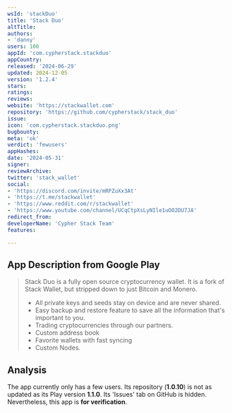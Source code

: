 ```yaml
---
wsId: 'stackDuo'
title: 'Stack Duo'
altTitle: 
authors:
- 'danny'
users: 100
appId: 'com.cypherstack.stackduo'
appCountry: 
released: '2024-06-29'
updated: 2024-12-05
version: '1.2.4'
stars: 
ratings: 
reviews: 
website: 'https://stackwallet.com'
repository: 'https://github.com/cypherstack/stack_duo'
issue: 
icon: 'com.cypherstack.stackduo.png'
bugbounty: 
meta: 'ok'
verdict: 'fewusers'
appHashes: 
date: '2024-05-31'
signer: 
reviewArchive: 
twitter: 'stack_wallet'
social:
- 'https://discord.com/invite/mRPZuXx3At'
- 'https://t.me/stackwallet'
- 'https://www.reddit.com/r/stackwallet'
- 'https://www.youtube.com/channel/UCqCtpXsLyNIle1uOO2DU7JA'
redirect_from: 
developerName: 'Cypher Stack Team'
features: 

---
```


## App Description from Google Play

> Stack Duo is a fully open source cryptocurrency wallet. It is a fork of Stack Wallet, but stripped down to just Bitcoin and Monero.
>
> - All private keys and seeds stay on device and are never shared.
> - Easy backup and restore feature to save all the information that's important to you.
> - Trading cryptocurrencies through our partners.
> - Custom address book
> - Favorite wallets with fast syncing
> - Custom Nodes.

## Analysis 

The app currently only has a few users. Its repository (**1.0.10**) is not as updated as its Play version **1.1.0**. Its 'Issues' tab on GitHub is hidden. Nevertheless, this app is **for verification**.
